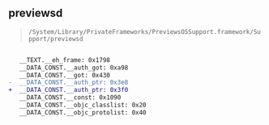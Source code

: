 ## previewsd

> `/System/Library/PrivateFrameworks/PreviewsOSSupport.framework/Support/previewsd`

```diff

   __TEXT.__eh_frame: 0x1798
   __DATA_CONST.__auth_got: 0xa98
   __DATA_CONST.__got: 0x430
-  __DATA_CONST.__auth_ptr: 0x3e8
+  __DATA_CONST.__auth_ptr: 0x3f0
   __DATA_CONST.__const: 0x1090
   __DATA_CONST.__objc_classlist: 0x20
   __DATA_CONST.__objc_protolist: 0x40

```
